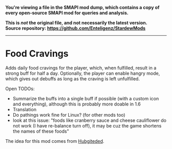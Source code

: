 **You're viewing a file in the SMAPI mod dump, which contains a copy of every open-source SMAPI mod
for queries and analysis.**

**This is _not_ the original file, and not necessarily the latest version.**  
**Source repository: https://github.com/Enteligenz/StardewMods**

----

# Food Cravings

Adds daily food cravings for the player, which, when fulfilled, result in a strong buff for half a day.
Optionally, the player can enable hangry mode, which gives out debuffs as long as the craving is left unfulfilled.

Open TODOs:
* Summarize the buffs into a single buff if possible (with a custom icon and everything), although this is probably more doable in 1.6
* Translation
* Do pathings work fine for Linux? (for other mods too)
* look at this issue: "foods like cranberry sauce and cheese cauliflower do not work (I have re-balance turn off), it may be cuz the game shortens the names of these foods"

The idea for this mod comes from [Hubgiteded](https://github.com/StardewModders/mod-ideas/issues/1063).
